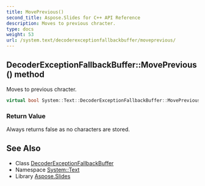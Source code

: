 ```yaml
---
title: MovePrevious()
second_title: Aspose.Slides for C++ API Reference
description: Moves to previous chracter.
type: docs
weight: 53
url: /system.text/decoderexceptionfallbackbuffer/moveprevious/
---
```

## DecoderExceptionFallbackBuffer::MovePrevious() method


Moves to previous chracter.

```cpp
virtual bool System::Text::DecoderExceptionFallbackBuffer::MovePrevious() override
```


### Return Value

Always returns false as no characters are stored.

## See Also

* Class [DecoderExceptionFallbackBuffer](../)
* Namespace [System::Text](../../)
* Library [Aspose.Slides](../../../)